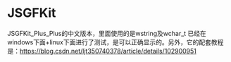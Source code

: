 # JSGFKit
JSGFKit_Plus_Plus的中文版本，里面使用的是wstring及wchar_t
已经在windows下面+linux下面进行了测试，是可以正确显示的。另外，它的配套教程是：https://blog.csdn.net/ljt350740378/article/details/102900951
